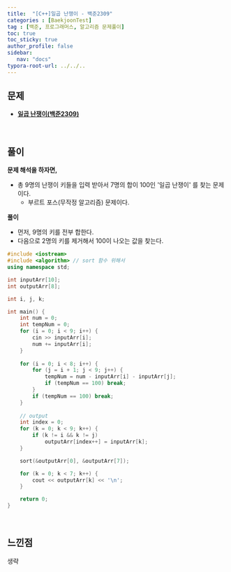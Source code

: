 ```yaml
---
title:  "[C++]일곱 난쟁이 - 백준2309"
categories : [BaekjoonTest]
tag : [백준, 프로그래머스, 알고리즘 문제풀이]
toc: true
toc_sticky: true
author_profile: false
sidebar:
   nav: "docs"
typora-root-url: ../../..
---
```




## 문제

* **[일곱 난쟁이(백준2309)](https://www.acmicpc.net/problem/2309)**

<br>

## 풀이

**문제 해석을 하자면,**

* 총 9명의 난쟁이 키들을 입력 받아서 7명의 합이 100인 '일곱 난쟁이' 를 찾는 문제이다.
  * 부르트 포스(무작정 알고리즘) 문제이다.



**풀이**

- 먼저, 9명의 키를 전부 합한다.
- 다음으로 2명의 키를 제거해서 100이 나오는 값을 찾는다.




```c++
#include <iostream>
#include <algorithm> // sort 함수 위해서
using namespace std;

int inputArr[10];
int outputArr[8];

int i, j, k;

int main() {
	int num = 0;
	int tempNum = 0;
	for (i = 0; i < 9; i++) {
		cin >> inputArr[i];
		num += inputArr[i];
	}
	
	for (i = 0; i < 8; i++) {
		for (j = i + 1; j < 9; j++) {
			tempNum = num - inputArr[i] - inputArr[j];
			if (tempNum == 100) break;
		}
		if (tempNum == 100) break;
	}
	
	// output
	int index = 0;
	for (k = 0; k < 9; k++) {
		if (k != i && k != j)
			outputArr[index++] = inputArr[k];
	}

	sort(&outputArr[0], &outputArr[7]);

	for (k = 0; k < 7; k++) {
		cout << outputArr[k] << '\n';
	}

	return 0;
}
```

<br>

## 느낀점

생략

